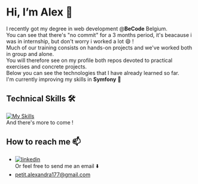 #  Hi, I’m Alex 👋

I recently got my degree in web development @**BeCode** Belgium.</br>
You can see that there's "no commit" for a 3 months period, it's beacause i was in internship, but don't worry i worked a lot 😄 ! </br>
Much of our training consists on hands-on projects and we've worked both in group and alone. </br>
You will therefore see on my profile both repos devoted to practical exercises and concrete projects. </br>
Below you can see the technologies that I have already learned so far.</br>
I'm currently improving my skills in **Symfony** 🚀 </br>

## Technical Skills 🛠

[![My Skills](https://skillicons.dev/icons?i=html,css,sass,js,php,mysql,laravel,symfony,bootstrap,tailwind,bash,git,github,figma,postman)](https://skillicons.dev) </br>
And there's more to come !

##  How to reach me 📫

- [![linkedin](https://img.shields.io/badge/linkedin-0A66C2?style=for-the-badge&logo=linkedin&logoColor=white)](https://www.linkedin.com/in/alexandra-petit-dev/) </br>
Or feel free to send me an email ⬇️
- petit.alexandra177@gmail.com
